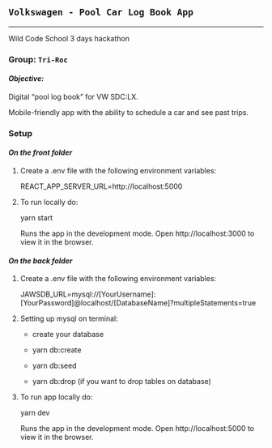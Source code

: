 ## `Volkswagen - Pool Car Log Book App`

---

Wild Code School 3 days hackathon

### Group: `Tri-Roc`


#### *Objective:*

Digital “pool log book” for VW SDC:LX. 

Mobile-friendly app with the ability to schedule a car and see past trips.


### Setup

#### *On the front folder*

1. Create a .env file with the following environment variables:

    REACT_APP_SERVER_URL=http://localhost:5000

2. To run locally do: 

    yarn start

    Runs the app in the development mode.
    Open http://localhost:3000 to view it in the browser.


#### *On the back folder*

1. Create a .env file with the following environment variables:

    JAWSDB_URL=mysql://[YourUsername]:[YourPassword]@localhost/[DatabaseName]?multipleStatements=true

2. Setting up mysql on terminal:

    - create your database

    - yarn db:create

    - yarn db:seed

    - yarn db:drop (if you want to drop tables on database)

3. To run app locally do: 

    yarn dev

    Runs the app in the development mode.
    Open http://localhost:5000 to view it in the browser.
